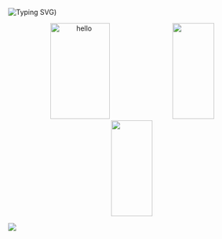 ![Typing SVG](https://readme-typing-svg.herokuapp.com?font=Fira+Code&pause=1000&color=39FF14&center=true&random=true&width=435&lines=Hello+%F0%9F%91%8B;My+name+is+Jo%C3%A3o+Pedro;I'm+14+years+old;I'm+from+Brazil;I'm+studying+Python+and+JavaScript;Be+welcome+%3A))

<div align="center">  
  <img width="49%" height="195px" src="http://github-profile-summary-cards.vercel.app/api/cards/profile-details?username=jptngames&theme=transparent" alt="hello" /> 
  <img width="41%" height="195px" src="http://github-profile-summary-cards.vercel.app/api/cards/stats?username=jptngames&theme=transparent"/>
  <img width="41%" height="195px" src="http://github-profile-summary-cards.vercel.app/api/cards/productive-time?username=jptngames&theme=github_dark&utcOffset=-3"/>
</div>

![](https://github-readme-streak-stats.herokuapp.com/?user=jptngames&theme=dark&hide_border=false)<br/>
